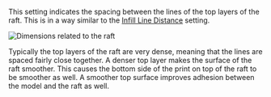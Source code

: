 This setting indicates the spacing between the lines of the top layers of the raft. This is in a way similar to the [Infill Line Distance](../infill/infill_line_distance.md) setting.

![Dimensions related to the raft](../../../articles/images/raft_dimensions.svg)

Typically the top layers of the raft are very dense, meaning that the lines are spaced fairly close together. A denser top layer makes the surface of the raft smoother. This causes the bottom side of the print on top of the raft to be smoother as well. A smoother top surface improves adhesion between the model and the raft as well.